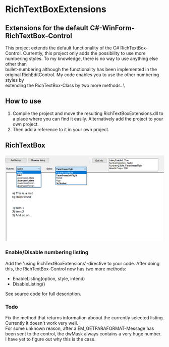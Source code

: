 # RichTextBoxExtensions
## Extensions for the default C#-WinForm-RichTextBox-Control

This project extends the default functionality of the C# RichTextBox-Control.
Currently, this project only adds the possibility to use more numbering styles. To my knowledge, there is no way to use anything else other than \
bullet-numbering although the functionality has been implemented in the original RichEditControl. My code enables you to use the other numbering styles by \
extending the RichTextBox-Class by two more methods. \

## How to use
1. Compile the project and move the resulting RichTextBoxExtensions.dll to a place where you can find it easily. Alternatively add the project to your own project.
2. Then add a reference to it in your own project.

## RichTextBox
![Screeenshot of RichTextBox-Options](https://github.com/tringelberg/RichTextBoxExtensions/blob/master/Images/demo.png?raw=true)

### Enable/Disable numbering listing
Add  the 'using RichTextBoxExtensions'-directive to your code. After doing this, the RichTextBox-Control now has two more methods:
- EnableListing(option, style, intend)
- DisableListing()

See source code for full description.


### Todo
Fix the method that returns information aboout the currently selected listing. Currently it doesn't work very well. \
For some unknown reason, after a EM_GETPARAFORMAT-Message has been sent to the control, the dwMask always contains a very huge number. \
I have yet to figure out why this is the case.
 
